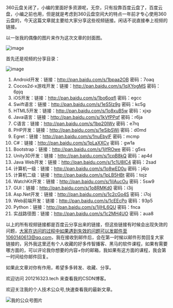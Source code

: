 360云盘关闭了，小编的里面好多资源呢，无奈，只有投靠百度云盘了，百度云盘，小编之前也用，但是就是考虑到360云盘空间大的特点一年前才专心使用360云盘的，今天这篇文章就主要给大家分享这些视频链接。闲话不说直接奉上视频的链接。

以一张我的偶像的图片来作为这次文章的封面图。

![image](http://p3.pstatp.com/large/106600041894f63373f6)

首先还是视频的分享目录：

![image](http://p1.pstatp.com/large/101e0005bc6b8d46cdf8)

1. Android开发：链接：http://pan.baidu.com/s/1bpaa2OB 密码：7oaq
1. Cocos2d-x游戏开发：链接：http://pan.baidu.com/s/1qXYogMS 密码：6pjq
1. iOS开发：链接：http://pan.baidu.com/s/1bo6oqfl 密码：egcc
1. Swift语言：链接：http://pan.baidu.com/s/1eS5Iz9g 密码：kc5g
1. HTML5开发：链接：http://pan.baidu.com/s/1o8xuB5w 密码：xjxp
1. Java语言：链接：http://pan.baidu.com/s/1kVfPPqf 密码：r6ja
1. C语言：链接：http://pan.baidu.com/s/1bp20IWv 密码：e7rq
1. PHP开发：链接：http://pan.baidu.com/s/1eSibSWi 密码：d0md
1. Egret：链接：http://pan.baidu.com/s/1nuEbylF 密码：mcmp
1. C#：链接：http://pan.baidu.com/s/1pLaXXCv 密码：gw1a
1. Bootstrap：链接：http://pan.baidu.com/s/1jIfROwe 密码：g5xs
1. Unity3D开发：链接：http://pan.baidu.com/s/1cpB8kQ 密码：ap4d
1. Java Web开发：链接：http://pan.baidu.com/s/1c1U8IC4 密码：2sad
1. 计算机一级：链接：http://pan.baidu.com/s/1o8wED0u 密码：j4jo
1. 计算机二级：链接：http://pan.baidu.com/s/1pLB5HBt 密码：tojz
1. WatchKit开发：链接：http://pan.baidu.com/s/1jIAucOu 密码：5sw9
1. GUI：链接：http://pan.baidu.com/s/1o8RMKd0 密码：i3ij
1. Asp.Net开发：链接：http://pan.baidu.com/s/1c2cGo4S 密码：i7oj
1. Web前端开发：链接：http://pan.baidu.com/s/1cEEcPo 密码：93p5
1. Python：链接：http://pan.baidu.com/s/1jIHL6QU 密码：fnca
1. 实战路径图：链接：http://pan.baidu.com/s/1c2MH4UO 密码：aua8

以上的所有视频链接都是百度云分享出来的链接，但这些链接有时候会出现失效的问题，大家在访问的过程中如果遇到失效的问题可以发邮件至1060140613@qq.com，我在接收到邮件后，会在第一时候以邮件形势回复大家链接的，另外我这里还有个人收藏的好多传智播客、黑马的软件课程，如果有需要哪方面的，可以评论我你想要的内容+你的邮箱，我如果有这方面的课程，我会第一时间给你邮件回复。

如果此文章对你有作用，希望多多转发、收藏、分享。


欢迎访问 201216323.tech 来查看我的CSDN博客。

欢迎关注我的个人技术公众号,快速查看我的最新文章。

![我的公众号图片](http://img.blog.csdn.net/20161220174646569?watermark/2/text/aHR0cDovL2Jsb2cuY3Nkbi5uZXQvY2NnXzIwMTIxNjMyMw==/font/5a6L5L2T/fontsize/400/fill/I0JBQkFCMA==/dissolve/70/gravity/SouthEast "bruce常")



